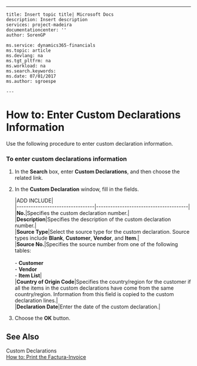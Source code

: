 ---
    title: Insert topic title| Microsoft Docs
    description: Insert description
    services: project-madeira
    documentationcenter: ''
    author: SorenGP

    ms.service: dynamics365-financials
    ms.topic: article
    ms.devlang: na
    ms.tgt_pltfrm: na
    ms.workload: na
    ms.search.keywords:
    ms.date: 07/01/2017
    ms.author: sgroespe

    ---
# How to: Enter Custom Declarations Information
Use the following procedure to enter custom declaration information.  
  
### To enter custom declarations information  
  
1.  In the **Search** box, enter **Custom Declarations**, and then choose the related link.  
  
2.  In the **Custom Declaration** window, fill in the fields.  
  
    |ADD INCLUDE<!--[!INCLUDE[bp_tablefield](../../includes/bp_tabledescription_md.md)]-->|  
    |---------------------------------|---------------------------------------|  
    |**No.**|Specifies the custom declaration number.|  
    |**Description**|Specifies the description of the custom declaration number.|  
    |**Source Type**|Select the source type for the custom declaration. Source types include **Blank**, **Customer**, **Vendor**, and **Item**.|  
    |**Source No.**|Specifies the source number from one of the following tables:<br /><br /> -   **Customer**<br />-   **Vendor**<br />-   **Item List**|  
    |**Country of Origin Code**|Specifies the country\/region for the customer if all the items in the custom declarations have come from the same country\/region. Information from this field is copied to the custom declaration lines.|  
    |**Declaration Date**|Enter the date of the custom declaration.|  
  
3.  Choose the **OK** button.  
  
## See Also  
 Custom Declarations   
 [How to: Print the Factura-Invoice](../how-to-print-the-factura-invoice.md)